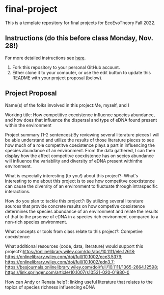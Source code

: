 # final-project

This is a template repository for final projects for EcoEvoTheory Fall 2022.

## Instructions (do this before class Monday, Nov. 28!)

For more detailed instructions see [here](https://github.com/eco-evo-thr-2022/final-project/blob/main/how_to_fork.md).

1.  Fork this repository to your personal GitHub account.
2.  Either clone it to your computer, or use the edit button to update this README with your project proposal (below).

## Project Proposal

Name(s) of the folks involved in this project:Me, myself, and I

Working title: How competitive coexistence influence species abundance, and how does that influence the dispersal and type of eDNA found present within the environment

Project summary (1-2 sentences):By reviewing several literature pieces I will be able understand and utilize the results of those literature pieces to see how much of a role competitve coexistence plays a part in influencing the species abundance of an environment. From the data gathered, I can then display how the affect competitve coextistence has on secies abundance will influence the variability and diversity of eDNA present withinthe environment.

What is especially interesting (to you!) about this project?: What's interesting to me about this project is to see how competitve coextistence can cause the diversity of an environment to fluctuate through intraspecific interactions.

How do you plan to tackle this project?: By utilizing several literature sources that provide concrete results on how competive coexistence determines the species abundance of an environment and relate the results of that to the prsense of eDNA in a species rich environment compared to a non-rich species environment.

What concepts or tools from class relate to this project?: Competive coexistence

What additional resources (code, data, literature) would support this project?:https://onlinelibrary.wiley.com/doi/abs/10.1111/ele.12618; https://onlinelibrary.wiley.com/doi/full/10.1002/ece3.5379; https://onlinelibrary.wiley.com/doi/full/10.1002/edn3.7; https://besjournals.onlinelibrary.wiley.com/doi/full/10.1111/1365-2664.12598; https://link.springer.com/article/10.1007/s10531-020-01980-0

How can Andy or Renata help?: linking useful literature that relates to the topics of species richness influencing eDNA
